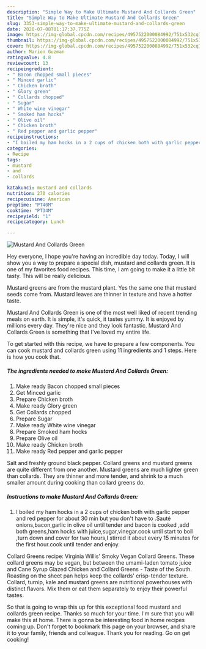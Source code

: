```yaml
---
description: "Simple Way to Make Ultimate Mustard And Collards Green"
title: "Simple Way to Make Ultimate Mustard And Collards Green"
slug: 3353-simple-way-to-make-ultimate-mustard-and-collards-green
date: 2020-07-08T01:17:37.775Z
image: https://img-global.cpcdn.com/recipes/4957522000084992/751x532cq70/mustard-and-collards-green-recipe-main-photo.jpg
thumbnail: https://img-global.cpcdn.com/recipes/4957522000084992/751x532cq70/mustard-and-collards-green-recipe-main-photo.jpg
cover: https://img-global.cpcdn.com/recipes/4957522000084992/751x532cq70/mustard-and-collards-green-recipe-main-photo.jpg
author: Marion Guzman
ratingvalue: 4.8
reviewcount: 13
recipeingredient:
- " Bacon chopped small pieces"
- " Minced garlic"
- " Chicken broth"
- " Glory green"
- " Collards chopped"
- " Sugar"
- " White wine vinegar"
- " Smoked ham hocks"
- " Olive oil"
- " Chicken broth"
- " Red pepper and garlic pepper"
recipeinstructions:
- "I boiled my ham hocks in a 2 cups of chicken both with garlic pepper and red pepper for about 30 min but you don&#39;t have to .Sauté onions,bacon,garlic in olive oil until tender and bacon is cooked ,add both greens,ham hocks with juice,sugar,vinegar.cook until start to boil ,turn down and cover for two hours,I stirred it about every 15 minutes for the first hour.cook until tender and enjoy."
categories:
- Recipe
tags:
- mustard
- and
- collards

katakunci: mustard and collards 
nutrition: 270 calories
recipecuisine: American
preptime: "PT40M"
cooktime: "PT34M"
recipeyield: "1"
recipecategory: Lunch

---
```



![Mustard And Collards Green](https://img-global.cpcdn.com/recipes/4957522000084992/751x532cq70/mustard-and-collards-green-recipe-main-photo.jpg)

Hey everyone, I hope you're having an incredible day today. Today, I will show you a way to prepare a special dish, mustard and collards green. It is one of my favorites food recipes. This time, I am going to make it a little bit tasty. This will be really delicious.

Mustard greens are from the mustard plant. Yes the same one that mustard seeds come from. Mustard leaves are thinner in texture and have a hotter taste.

Mustard And Collards Green is one of the most well liked of recent trending meals on earth. It is simple, it's quick, it tastes yummy. It is enjoyed by millions every day. They're nice and they look fantastic. Mustard And Collards Green is something that I've loved my entire life.


To get started with this recipe, we have to prepare a few components. You can cook mustard and collards green using 11 ingredients and 1 steps. Here is how you cook that.

<!--inarticleads1-->

##### The ingredients needed to make Mustard And Collards Green:

1. Make ready  Bacon chopped small pieces
1. Get  Minced garlic
1. Prepare  Chicken broth
1. Make ready  Glory green
1. Get  Collards chopped
1. Prepare  Sugar
1. Make ready  White wine vinegar
1. Prepare  Smoked ham hocks
1. Prepare  Olive oil
1. Make ready  Chicken broth
1. Make ready  Red pepper and garlic pepper


Salt and freshly ground black pepper. Collard greens and mustard greens are quite different from one another. Mustard greens are much lighter green than collards. They are thinner and more tender, and shrink to a much smaller amount during cooking than collard greens do. 

<!--inarticleads2-->

##### Instructions to make Mustard And Collards Green:

1. I boiled my ham hocks in a 2 cups of chicken both with garlic pepper and red pepper for about 30 min but you don&#39;t have to .Sauté onions,bacon,garlic in olive oil until tender and bacon is cooked ,add both greens,ham hocks with juice,sugar,vinegar.cook until start to boil ,turn down and cover for two hours,I stirred it about every 15 minutes for the first hour.cook until tender and enjoy.


Collard Greens recipe: Virginia Willis&#39; Smoky Vegan Collard Greens. These collard greens may be vegan, but between the umami-laden tomato juice and Cane Syrup Glazed Chicken and Collard Greens - Taste of the South. Roasting on the sheet pan helps keep the collards&#39; crisp-tender texture. Collard, turnip, kale and mustard greens are nutritional powerhouses with distinct flavors. Mix them or eat them separately to enjoy their powerful tastes. 

So that is going to wrap this up for this exceptional food mustard and collards green recipe. Thanks so much for your time. I'm sure that you will make this at home. There is gonna be interesting food in home recipes coming up. Don't forget to bookmark this page on your browser, and share it to your family, friends and colleague. Thank you for reading. Go on get cooking!
